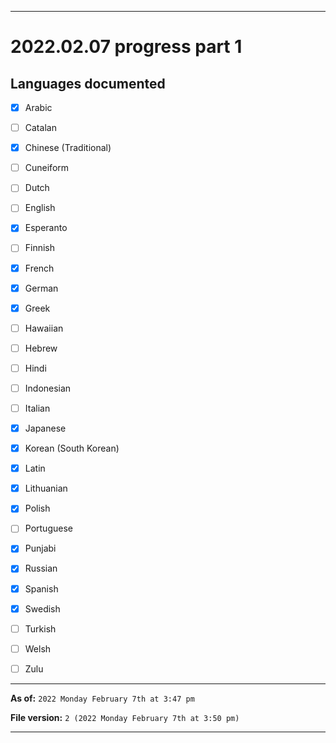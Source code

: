 
***

# 2022.02.07 progress part 1

## Languages documented

- [x] Arabic

- [ ] Catalan

- [x] Chinese (Traditional)

- [ ] Cuneiform

- [ ] Dutch

- [ ] English

- [x] Esperanto

- [ ] Finnish

- [x] French

- [x] German

- [x] Greek

- [ ] Hawaiian

- [ ] Hebrew

- [ ] Hindi

- [ ] Indonesian

- [ ] Italian

- [x] Japanese

- [x] Korean (South Korean)

- [x] Latin

- [x] Lithuanian

- [x] Polish

- [ ] Portuguese

- [x] Punjabi

- [x] Russian

- [x] Spanish

- [x] Swedish

- [ ] Turkish

- [ ] Welsh

- [ ] Zulu

***

**As of:** `2022 Monday February 7th at 3:47 pm`

**File version:** `2 (2022 Monday February 7th at 3:50 pm)`

***
